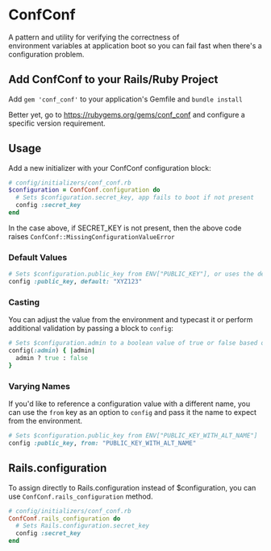 # ConfConf


A pattern and utility for verifying the correctness of  
environment variables at application boot so you can fail 
fast when there's a configuration problem.


## Add ConfConf to your Rails/Ruby Project


Add `gem 'conf_conf'` to your application's Gemfile and `bundle install`

Better yet, go to https://rubygems.org/gems/conf_conf
and configure a specific version requirement.


## Usage

Add a new initializer with your ConfConf configuration block:


```ruby
# config/initializers/conf_conf.rb
$configuration = ConfConf.configuration do
  # Sets $configuration.secret_key, app fails to boot if not present
  config :secret_key
end
```


In the case above, if SECRET_KEY is not present, then the above code 
raises `ConfConf::MissingConfigurationValueError` 

### Default Values

```ruby
# Sets $configuration.public_key from ENV["PUBLIC_KEY"], or uses the default if not available in ENV
config :public_key, default: "XYZ123"
```

### Casting

You can adjust the value from the environment and typecast it or perform
additional validation by passing a block to `config`:

```ruby
# Sets $configuration.admin to a boolean value of true or false based on truthiness of ENV key, app fails to boot if not present
config(:admin) { |admin| 
  admin ? true : false 
}
```

### Varying Names

If you'd like to reference a configuration value with a different name, you can
use the `from` key as an option to `config` and pass it the name to expect from
the environment.

```ruby
# Sets $configuration.public_key from ENV["PUBLIC_KEY_WITH_ALT_NAME"]
config :public_key, from: "PUBLIC_KEY_WITH_ALT_NAME"
```

## Rails.configuration

To assign directly to Rails.configuration instead of $configuration, you can
use `ConfConf.rails_configuration` method.

```ruby
# config/initializers/conf_conf.rb
ConfConf.rails_configuration do
  # Sets Rails.configuration.secret_key
  config :secret_key
end
```
